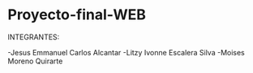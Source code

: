 # Proyecto-final-WEB

INTEGRANTES:
 
 -Jesus Emmanuel Carlos Alcantar
 -Litzy Ivonne Escalera Silva
 -Moises Moreno Quirarte 

